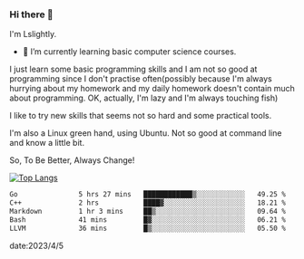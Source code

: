 ### Hi there 👋

I'm Lslightly.

- 🌱 I’m currently learning basic computer science courses.

I just learn some basic programming skills and I am not so good at programming since I don't practise often(possibly because I'm always hurrying about my homework and my daily homework doesn't contain much about programming. OK, actually, I'm lazy and I'm always touching fish)

I like to try new skills that seems not so hard and some practical tools.

I'm also a Linux green hand, using Ubuntu. Not so good at command line and know a little bit.

So, To Be Better, Always Change!

[![Top Langs](https://github-readme-stats.vercel.app/api/top-langs/?username=Lslightly&layout=compact)](https://github.com/anuraghazra/github-readme-stats)

<!--START_SECTION:waka-->

```txt
Go               5 hrs 27 mins   ████████████▒░░░░░░░░░░░░   49.25 %
C++              2 hrs           ████▓░░░░░░░░░░░░░░░░░░░░   18.21 %
Markdown         1 hr 3 mins     ██▒░░░░░░░░░░░░░░░░░░░░░░   09.64 %
Bash             41 mins         █▓░░░░░░░░░░░░░░░░░░░░░░░   06.21 %
LLVM             36 mins         █▒░░░░░░░░░░░░░░░░░░░░░░░   05.50 %
```

<!--END_SECTION:waka-->

date:2023/4/5

